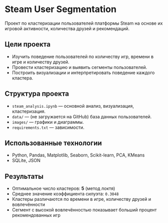 # Steam User Segmentation

Проект по кластеризации пользователей платформы Steam на основе их игровой активности, количества друзей и рекомендаций.

## Цели проекта

- Изучить поведение пользователей по количеству игр, времени в игре и количеству друзей.
- Провести кластеризацию и выявить сегменты пользователей.
- Построить визуализации и интерпретировать поведение каждого кластера.

## Структура проекта

- `steam_analysis.ipynb` — основной анализ, визуализация, кластеризация.
- `data/` — (не загружается на GitHub) база данных пользователей.
- `images/` — графики и диаграммы.
- `requirements.txt` — зависимости.

## Использованные технологии

- Python, Pandas, Matplotlib, Seaborn, Scikit-learn, PCA, KMeans
- SQLite, JSON

## Результаты

- Оптимальное число кластеров: **5** (метод локтя)
- Среднее значение коэффициента силуэта: `0.3048`
- Кластеры различаются по времени в игре, количеству друзей и вовлечённости
- Сегмент с высокой вовлечённостью показывает больший процент рекомендованных игр
